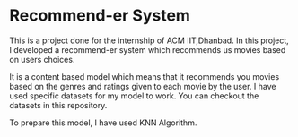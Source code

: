 # Recommend-er System

This is a project done for the internship of ACM IIT,Dhanbad. In this project, I developed a recommend-er system which recommends us movies based on users choices.

It is a content based model which means that it recommends you movies based on the genres and ratings given to each movie by the user. I have used specific datasets for
my model to work. You can checkout the datasets in this repository.

To prepare this model, I have used KNN Algorithm. 